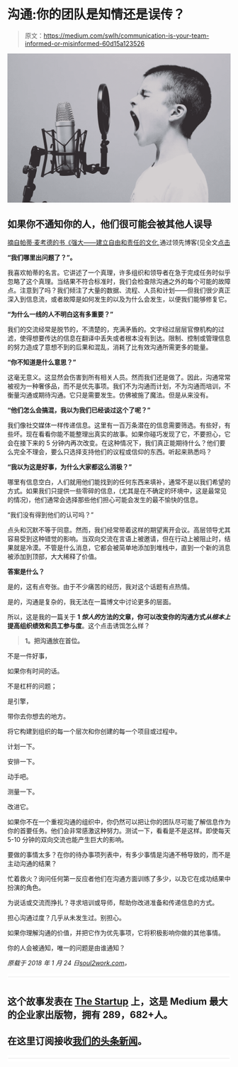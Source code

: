# 沟通:你的团队是知情还是误传？

> 原文：<https://medium.com/swlh/communication-is-your-team-informed-or-misinformed-60d15a123526>

![](img/5ad92f295f9a9218985d9b6ad16de67f.png)

## 如果你不通知你的人，他们很可能会被其他人误导

[摘自帕蒂·麦考德的书《强大——建立自由和责任的文化](https://www.amazon.com/Powerful-Building-Culture-Freedom-Responsibility/dp/1939714095/ref=tmm_hrd_swatch_0?_encoding=UTF8&qid=&sr=),通过领先博客(见全文[点击](https://www.leadershipnow.com/leadingblog/2018/01/killing_it_how_to_run_a_startu.html)

**“我们哪里出问题了？”。**

我喜欢帕蒂的名言。它讲述了一个真理，许多组织和领导者在急于完成任务时似乎忽略了这个真理。当结果不符合标准时，我们会检查除沟通之外的每个可能的故障点。注意到了吗？我们倾注了大量的数据、流程、人员和计划——但我们很少真正深入到信息流，或者故障是如何发生的以及为什么会发生，以便我们能够修复它。

**“为什么一线的人不明白这有多重要？”**

我们的交流经常是脱节的，不清楚的，充满矛盾的。文字经过层层官僚机构的过滤，使得想要传达的信息在翻译中丢失或者根本没有到达。限制、控制或管理信息的努力造成了意想不到的后果和混乱，消耗了比有效沟通所需更多的能量。

**“你不知道是什么意思？”**

这毫无意义。这显然会伤害到所有相关人员。然而我们还是做了。因此，沟通常常被视为一种奢侈品，而不是优先事项。我们不为沟通而计划，不为沟通而培训，不衡量沟通或期待沟通。它只是需要发生。仿佛被施了魔法。但是从来没有。

**“他们怎么会搞混，我以为我们已经谈过这个了呢？”**

我们像社交媒体一样传递信息。这里有一百万条潜在的信息需要筛选。有些好，有些坏。现在看看你能不能整理出真实的故事。如果你碰巧发现了它，不要担心，它会在接下来的 5 分钟内再次改变。在这种情况下，我们真正能期待什么？他们要么完全不理会，要么只选择支持他们的议程或信仰的东西。听起来熟悉吗？

**“我以为这是好事，为什么大家都这么消极？”**

哪里有信息空白，人们就用他们能找到的任何东西来填补，通常不是以我们希望的方式。如果我们只提供一些零碎的信息，(尤其是在不确定的环境中，这是最常见的情况)，他们通常会选择那些他们担心可能会发生的最不愉快的信息。

“我们没有得到他们的认可吗？”

点头和沉默不等于同意。然而，我们经常带着这样的期望离开会议。高层领导尤其容易受到这种错觉的影响。当双向交流在言语上被邀请，但在行动上被阻止时，结果就是冷漠。不管是什么消息，它都会被简单地添加到堆栈中，直到一个新的消息被添加到顶部，大大稀释了价值。

**答案是什么？**

是的，这有点夸张。由于不少痛苦的经历，我对这个话题有点热情。

是的，沟通是复杂的，我无法在一篇博文中讨论更多的层面。

所以，这是我的一篇关于 **1 *惊人的*方法的文章，你可以改变你的沟通方式*从根本上*提高组织绩效和员工参与度**。这个点击诱饵怎么样？

> **1。把沟通放在首位。**

不是一件好事，

如果你有时间的话。

不是杠杆的问题；

是引擎，

带你去你想去的地方。

将它构建到组织的每一个层次和你创建的每一个项目或过程中。

计划一下。

安排一下。

动手吧。

测量一下。

改进它。

如果你不在一个重视沟通的组织中，你仍然可以把让你的团队尽可能了解信息作为你的首要任务。他们会非常感激这种努力。测试一下，看看是不是这样。即使每天 5-10 分钟的双向交流也能产生巨大的影响。

要做的事情太多？在你的待办事项列表中，有多少事情是沟通不畅导致的，而不是主动沟通的结果？

忙着救火？询问任何第一反应者他们在沟通方面训练了多少，以及它在成功结果中扮演的角色。

为说话或交流而挣扎？寻求培训或导师，帮助你改进准备和传递信息的方式。

担心沟通过度？几乎从未发生过。别担心。

如果你理解沟通的价值，并把它作为优先事项，它将积极影响你做的其他事情。

你的人会被通知，唯一的问题是由谁通知？

*原载于 2018 年 1 月 24 日*[*soul2work.com*](https://soul2work.com/2018/01/communication-is-your-team-informed-or-misinformed/)*。*

![](img/731acf26f5d44fdc58d99a6388fe935d.png)

## 这个故事发表在 [The Startup](https://medium.com/swlh) 上，这是 Medium 最大的企业家出版物，拥有 289，682+人。

## 在这里订阅接收[我们的头条新闻](http://growthsupply.com/the-startup-newsletter/)。

![](img/731acf26f5d44fdc58d99a6388fe935d.png)